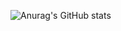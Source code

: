 ![Anurag's GitHub stats](https://github-readme-stats.vercel.app/api?username=JuberBR&show_icons=true&theme=radical)
